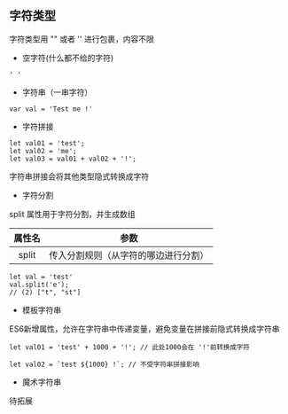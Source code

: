## 字符类型

字符类型用 "" 或者 '' 进行包裹，内容不限

* 空字符(什么都不给的字符)

```
' '
```

* 字符串（一串字符）

```
var val = 'Test me !'
```

* 字符拼接

```
let val01 = 'test';
let val02 = 'me';
let val03 = val01 + val02 + '!';
```

字符串拼接会将其他类型隐式转换成字符


* 字符分割

split 属性用于字符分割，并生成数组

|属性名|参数|
|:--:|:--:|
|split|传入分割规则（从字符的哪边进行分割）|

```
let val = 'test'
val.split('e');
// (2) ["t", "st"]
```

* 模板字符串

ES6新增属性，允许在字符串中传递变量，避免变量在拼接前隐式转换成字符串

```
let val01 = 'test' + 1000 + '!'; // 此处1000会在 '!'前转换成字符

let val02 = `test ${1000} !`; // 不受字符串拼接影响
```

* 魔术字符串

待拓展

